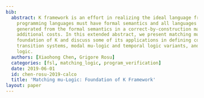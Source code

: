 ```yaml
---
bib:
  abstract: K framework is an effort in realizing the ideal language framework where
    programming languages must have formal semantics and all languages tools are automatically
    generated from the formal semantics in a correct-by-construction manner at no
    additional costs. In this extended abstract, we present matching mu-logic as the
    foundation of K and discuss some of its applications in defining constructors,
    transition systems, modal mu-logic and temporal logic variants, and reachability
    logic.
  authors: [Xiaohong Chen, Grigore Rosu]
  categories: [fsl, matching_logic, program_verification]
  date: 2019-06-01
  id: chen-rosu-2019-calco
  title: 'Matching mu-Logic: Foundation of K Framework'
layout: paper
---
```

